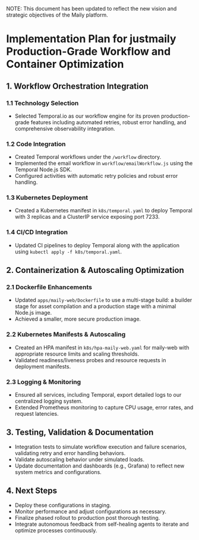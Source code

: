 NOTE: This document has been updated to reflect the new vision and strategic objectives of the Maily platform.

# Implementation Plan for justmaily Production-Grade Workflow and Container Optimization

## 1. Workflow Orchestration Integration

### 1.1 Technology Selection
- Selected Temporal.io as our workflow engine for its proven production-grade features including automated retries, robust error handling, and comprehensive observability integration.

### 1.2 Code Integration
- Created Temporal workflows under the `/workflow` directory.
- Implemented the email workflow in `workflow/emailWorkflow.js` using the Temporal Node.js SDK.
- Configured activities with automatic retry policies and robust error handling.

### 1.3 Kubernetes Deployment
- Created a Kubernetes manifest in `k8s/temporal.yaml` to deploy Temporal with 3 replicas and a ClusterIP service exposing port 7233.

### 1.4 CI/CD Integration
- Updated CI pipelines to deploy Temporal along with the application using `kubectl apply -f k8s/temporal.yaml`.

## 2. Containerization & Autoscaling Optimization

### 2.1 Dockerfile Enhancements
- Updated `apps/maily-web/Dockerfile` to use a multi-stage build: a builder stage for asset compilation and a production stage with a minimal Node.js image.
- Achieved a smaller, more secure production image.

### 2.2 Kubernetes Manifests & Autoscaling
- Created an HPA manifest in `k8s/hpa-maily-web.yaml` for maily-web with appropriate resource limits and scaling thresholds.
- Validated readiness/liveness probes and resource requests in deployment manifests.

### 2.3 Logging & Monitoring
- Ensured all services, including Temporal, export detailed logs to our centralized logging system.
- Extended Prometheus monitoring to capture CPU usage, error rates, and request latencies.

## 3. Testing, Validation & Documentation

- Integration tests to simulate workflow execution and failure scenarios, validating retry and error handling behaviors.
- Validate autoscaling behavior under simulated loads.
- Update documentation and dashboards (e.g., Grafana) to reflect new system metrics and configurations.

## 4. Next Steps

- Deploy these configurations in staging.
- Monitor performance and adjust configurations as necessary.
- Finalize phased rollout to production post thorough testing.
- Integrate autonomous feedback from self-healing agents to iterate and optimize processes continuously. 